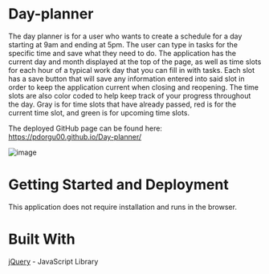# Day-planner

The day planner is for a user who wants to create a schedule for a day starting at 9am and ending at 5pm.
The user can type in tasks for the specific time and save what they need to do.
The application has the current day and month displayed at the top of the page, as well as time slots for each hour of a typical work day that you can fill in with tasks. Each slot has a save button that will save any information entered into said slot in order to keep the application current when closing and reopening. The time slots are also color coded to help keep track of your progress throughout the day. Gray is for time slots that have already passed, red is for the current time slot, and green is for upcoming time slots.

The deployed GitHub page can be found here: https://pdorgu00.github.io/Day-planner/

![image](https://user-images.githubusercontent.com/56213571/80536785-e7694600-8970-11ea-90c3-6b016d51eaee.png)

# Getting Started and Deployment
This application does not require installation and runs in the browser. 

# Built With
[jQuery](https://jquery.com/) - JavaScript Library
